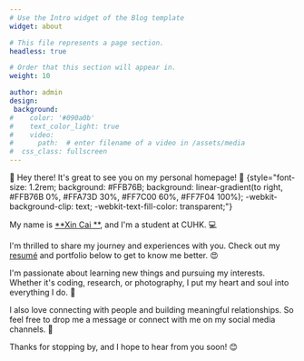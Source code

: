 ```yaml
---
# Use the Intro widget of the Blog template
widget: about

# This file represents a page section.
headless: true

# Order that this section will appear in.
weight: 10

author: admin
design:
 background:
#    color: '#090a0b'
#    text_color_light: true
#    video:
#      path:  # enter filename of a video in /assets/media
#  css_class: fullscreen
---
```


👋 Hey there! It's great to see you on my personal homepage! 🌟
{style="font-size: 1.2rem; background: #FFB76B; background: linear-gradient(to right, #FFB76B 0%, #FFA73D 30%, #FF7C00 60%, #FF7F04 100%); -webkit-background-clip: text; -webkit-text-fill-color: transparent;"}

My name is [**Xin Cai **](/about/), and I'm a student at CUHK. 💻

I'm thrilled to share my journey and experiences with you. Check out my [resumé](/about/) and portfolio below to get to know me better. 😍

I'm passionate about learning new things and pursuing my interests. Whether it's coding, research, or photography, I put my heart and soul into everything I do. 💪

I also love connecting with people and building meaningful relationships. So feel free to drop me a message or connect with me on my social media channels. 🤝

Thanks for stopping by, and I hope to hear from you soon! 😊

